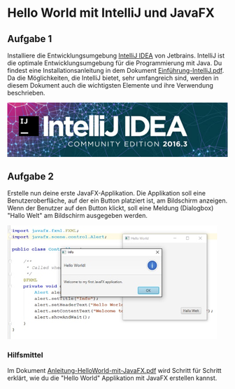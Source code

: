 # Hello World mit IntelliJ und JavaFX

## Aufgabe 1
Installiere die Entwicklungsumgebung [IntelliJ IDEA](https://www.jetbrains.com/idea/) von Jetbrains. IntelliJ ist die optimale Entwicklungsumgebung für die Programmierung mit Java.
Du findest eine Installationsanleitung in dem Dokument [Einführung-IntelliJ.pdf](01_hello-world/01_Einführung-IntelliJ.pdf). Da die Möglichkeiten, die IntelliJ bietet, sehr  umfangreich sind, werden in diesem Dokument auch die wichtigsten Elemente und ihre Verwendung beschrieben.

![](res/logointellij.jpg)

## Aufgabe 2
Erstelle nun deine erste JavaFX-Applikation.
Die Applikation soll eine Benutzeroberfläche, auf der ein Button platziert ist, am Bildschirm anzeigen. Wenn der Benutzer auf den Button klickt, soll eine Meldung (Dialogbox) "Hallo Welt" am Bildschirm ausgegeben werden.

![](res/gui.jpg)

### Hilfsmittel
Im Dokument [Anleitung-HelloWorld-mit-JavaFX.pdf](01_hello-world/02_Anleitung-HelloWorld-mit-JavaFX.pdf) wird Schritt für Schritt erklärt, wie du die "Hello World" Applikation mit JavaFX erstellen kannst.
